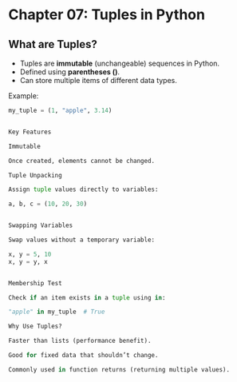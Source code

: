 # Chapter 07: Tuples in Python

## What are Tuples?
- Tuples are **immutable** (unchangeable) sequences in Python.
- Defined using **parentheses ()**.
- Can store multiple items of different data types.

Example:
```python
my_tuple = (1, "apple", 3.14)


Key Features

Immutable

Once created, elements cannot be changed.

Tuple Unpacking

Assign tuple values directly to variables:

a, b, c = (10, 20, 30)


Swapping Variables

Swap values without a temporary variable:

x, y = 5, 10
x, y = y, x


Membership Test

Check if an item exists in a tuple using in:

"apple" in my_tuple  # True

Why Use Tuples?

Faster than lists (performance benefit).

Good for fixed data that shouldn’t change.

Commonly used in function returns (returning multiple values).